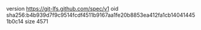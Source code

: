 version https://git-lfs.github.com/spec/v1
oid sha256:b4b939d7f9c9514fcdf4511b9167aa1fe20b8853ea412fa1cb140414451b0c14
size 4571
